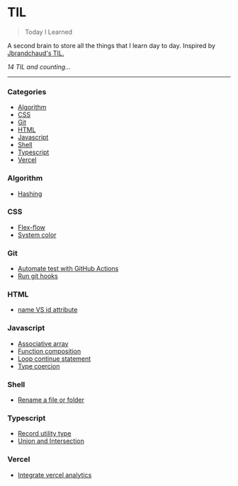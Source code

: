 # TIL

> Today I Learned

A second brain to store all the things that I learn day to day. Inspired by [Jbrandchaud's TIL.](https://github.com/jbranchaud/til)

_14 TIL and counting..._

---

### Categories

- [Algorithm](#algorithm)
- [CSS](#css)
- [Git](#git)
- [HTML](#html)
- [Javascript](#javascript)
- [Shell](#shell)
- [Typescript](#typescript)
- [Vercel](#vercel)

### Algorithm

- [Hashing](algorithm/hashing.md)

### CSS

- [Flex-flow](css/flex-flow.md)
- [System color](css/system-color.md)

### Git

- [Automate test with GitHub Actions](git/automate-test-with-github-actions.md)
- [Run git hooks](git/run-git-hooks.md)

### HTML

- [name VS id attribute](html/name-vs-id-attribute.md)

### Javascript

- [Associative array](javascript/associative-array.md)
- [Function composition](javascript/function-composition.md)
- [Loop continue statement](javascript/loop-continue-statement.md)
- [Type coercion](javascript/type-coercion.md)

### Shell

- [Rename a file or folder](shell/rename-file-folder.md)

### Typescript

- [Record utility type](typescript/record-utility-type.md)
- [Union and Intersection](typescript/union-and-intersetion.md)

### Vercel

- [Integrate vercel analytics](vercel/integrate-vercel-analytics.md)
